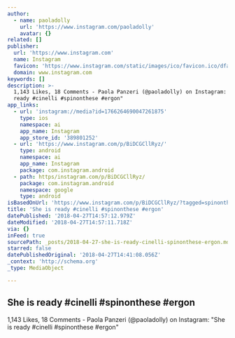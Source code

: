 ```yaml
---
author:
  - name: paoladolly
    url: 'https://www.instagram.com/paoladolly'
    avatar: {}
related: []
publisher:
  url: 'https://www.instagram.com'
  name: Instagram
  favicon: 'https://www.instagram.com/static/images/ico/favicon.ico/dfa85bb1fd63.ico'
  domain: www.instagram.com
keywords: []
description: >-
  1,143 Likes, 18 Comments - Paola Panzeri (@paoladolly) on Instagram: "She is
  ready #cinelli #spinonthese #ergon"
app_links:
  - url: 'instagram://media?id=1766264690047261875'
    type: ios
    namespace: ai
    app_name: Instagram
    app_store_id: '389801252'
  - url: 'https://www.instagram.com/p/BiDCGCllRyz/'
    type: android
    namespace: ai
    app_name: Instagram
    package: com.instagram.android
  - path: https/instagram.com/p/BiDCGCllRyz/
    package: com.instagram.android
    namespace: google
    type: android
isBasedOnUrl: 'https://www.instagram.com/p/BiDCGCllRyz/?tagged=spinonthese'
title: 'She is ready #cinelli #spinonthese #ergon'
datePublished: '2018-04-27T14:57:12.979Z'
dateModified: '2018-04-27T14:57:11.718Z'
via: {}
inFeed: true
sourcePath: _posts/2018-04-27-she-is-ready-cinelli-spinonthese-ergon.md
starred: false
datePublishedOriginal: '2018-04-27T14:41:08.056Z'
_context: 'http://schema.org'
_type: MediaObject

---
```

<article style=""><h1>She is ready #cinelli #spinonthese #ergon</h1><p>1,143 Likes, 18 Comments - Paola Panzeri (@paoladolly) on Instagram: "She is ready #cinelli #spinonthese #ergon"</p></article>